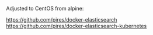 Adjusted to CentOS from alpine:

https://github.com/pires/docker-elasticsearch
https://github.com/pires/docker-elasticsearch-kubernetes
